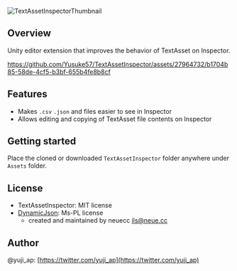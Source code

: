![TextAssetInspectorThumbnail](https://github.com/Yusuke57/TextAssetInspector/assets/27964732/f4ba3521-329c-44fd-bb4b-b19dc3393cca)

## Overview
Unity editor extension that improves the behavior of TextAsset on Inspector.

https://github.com/Yusuke57/TextAssetInspector/assets/27964732/b1704b85-58de-4cf5-b3bf-655b4fe8b8cf

## Features
- Makes `.csv` `.json` and files easier to see in Inspector
- Allows editing and copying of TextAsset file contents on Inspector

## Getting started
Place the cloned or downloaded `TextAssetInspector` folder anywhere under `Assets` folder.

## License
- TextAssetInspector: MIT license
- [DynamicJson](https://github.com/neuecc/DynamicJson): Ms-PL license
  - created and maintained by neuecc <ils@neue.cc> 

## Author
@yuji_ap: [https://twitter.com/yuji_ap](https://twitter.com/yuji_ap)
